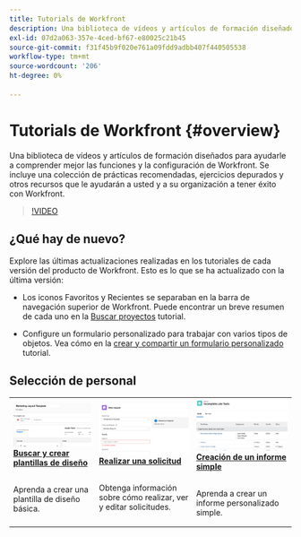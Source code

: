 ```yaml
---
title: Tutorials de Workfront
description: Una biblioteca de vídeos y artículos de formación diseñados para ayudarle a comprender mejor las funciones y la configuración de Workfront.  Se incluye una colección de prácticas recomendadas, ejercicios depurados y otros recursos que le ayudarán a usted y a su organización a tener éxito con Workfront.
exl-id: 07d2a063-357e-4ced-bf67-e80025c21b45
source-git-commit: f31f45b9f020e761a09fdd9adbb407f440505538
workflow-type: tm+mt
source-wordcount: '206'
ht-degree: 0%

---
```


# Tutorials de Workfront {#overview}

Una biblioteca de vídeos y artículos de formación diseñados para ayudarle a comprender mejor las funciones y la configuración de Workfront.  Se incluye una colección de prácticas recomendadas, ejercicios depurados y otros recursos que le ayudarán a usted y a su organización a tener éxito con Workfront.

>[!VIDEO](https://video.tv.adobe.com/v/335063/?quality=12)

<!-- 

This is the landing page of the user guide. It should be the first list item in the TOC.md file. 
See other user landing pages to get ideas. 

-->

<div id="whats-new-section">

## ¿Qué hay de nuevo?

Explore las últimas actualizaciones realizadas en los tutoriales de cada versión del producto de Workfront. Esto es lo que se ha actualizado con la última versión:

* Los iconos Favoritos y Recientes se separaban en la barra de navegación superior de Workfront. Puede encontrar un breve resumen de cada uno en la <a href="/help/manage-work/projects/find-projects.md">Buscar proyectos</a> tutorial.

* Configure un formulario personalizado para trabajar con varios tipos de objetos. Vea cómo en la <a href="/help/custom-data/custom-forms/custom-forms-creating-and-sharing-a-custom-form.md">crear y compartir un formulario personalizado</a> tutorial.

</div>

<div id="recs-overview-body-1"></div>
<div id="recs-overview-body-2"></div>
<div id="recs-overview-body-3"></div>
<div id="recs-overview-body-4"></div>
<div id="recs-overview-body-5"></div>
<div id="recs-overview-body-6"></div>

<div id="staff-picks-section">

## Selección de personal

<table>
  <tr>
   <td>
      <a href="/help/administration-and-setup/layout-templates/find-layout-templates.md">
      <img alt="Buscar y crear plantillas de diseño" src="./assets/ltemp_01.png"/>
      </a>
      <div>
         <a href="/help/administration-and-setup/layout-templates/find-layout-templates.md"><strong>Buscar y crear plantillas de diseño</strong></a>
<!----         <br/><em>foo</em> --->
      </div>
      <p>
        <br/>
         Aprenda a crear una plantilla de diseño básica.
      </p>
    </td>
   <td>
      <a href="/help/manage-work/issues-requests/make-a-request.md">
      <img alt="Realizar una solicitud" src="./assets/nrequest_01.png"/>
      </a>
      <div>
         <a href="/help/manage-work/issues-requests/make-a-request.md"><strong>Realizar una solicitud</strong></a>
<!----         <br/><em>foo</em> --->
      </div>
      <p>
      <br/>
         Obtenga información sobre cómo realizar, ver y editar solicitudes.
      </p>

<td>
      <a href="/help/reporting/basic-reporting/create-a-simple-report.md">
      <img alt="Creación de un informe simple" src="./assets/sreport_01.png"/>
      </a>
      <div>
         <a href="/help/reporting/basic-reporting/create-a-simple-report.md"><strong>Creación de un informe simple</strong></a>
<!----         <br/><em>foo</em> --->
      </div>
      <p>
        <br/>
         Aprenda a crear un informe personalizado simple.
      </p>
    </td>
  </tr>
</table>

</div>